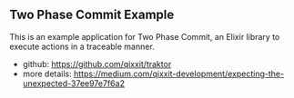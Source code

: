 ## Two Phase Commit Example

This is an example application for Two Phase Commit, an Elixir library to execute actions in a traceable manner.

- github: https://github.com/qixxit/traktor
- more details: https://medium.com/qixxit-development/expecting-the-unexpected-37ee97e7f6a2

